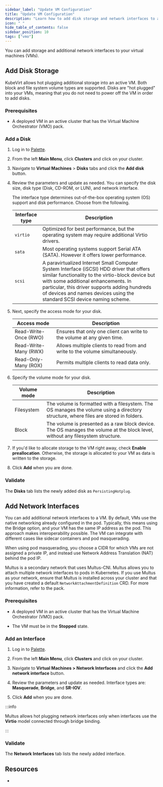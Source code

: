 ```yaml
---
sidebar_label: "Update VM Configuration"
title: "Update VM Configuration"
description: "Learn how to add disk storage and network interfaces to a VM using Palette Virtual Machine Orchestrator."
icon: " "
hide_table_of_contents: false
sidebar_position: 10
tags: ["vmo"]
---
```


You can add storage and additional network interfaces to your virtual machines (VMs).

## Add Disk Storage

KubeVirt allows hot plugging additional storage into an active VM. Both block and file system volume types are
supported. Disks are "hot plugged" into your VMs, meaning that you do not need to power off the VM in order to add
disks.

### Prerequisites

- A deployed VM in an active cluster that has the Virtual Machine Orchestrator (VMO) pack.

### Add a Disk

1. Log in to [Palette](https://console.spectrocloud.com).

2. From the left **Main Menu**, click **Clusters** and click on your cluster.

3. Navigate to **Virtual Machines** > **Disks** tabs and click the **Add disk** button.

4. Review the parameters and update as needed. You can specify the disk size, disk type (Disk, CD-ROM, or LUN), and
   network interface.

   The interface type determines out-of-the-box operating system (OS) support and disk performance. Choose from the
   following.

   | Interface type | Description                                                                                                                                                                                                                                                                                                      |
   | -------------- | ---------------------------------------------------------------------------------------------------------------------------------------------------------------------------------------------------------------------------------------------------------------------------------------------------------------- |
   | `virtio`       | Optimized for best performance, but the operating system may require additional Virtio drivers.                                                                                                                                                                                                                  |
   | `sata`         | Most operating systems support Serial ATA (SATA). However it offers lower performance.                                                                                                                                                                                                                           |
   | `scsi`         | A paravirtualized Internet Small Computer System Interface (iSCSI) HDD driver that offers similar functionality to the virtio-block device but with some additional enhancements. In particular, this driver supports adding hundreds of devices and names devices using the standard SCSI device naming scheme. |

5. Next, specify the access mode for your disk.

   | Access mode           | Description                                                                  |
   | --------------------- | ---------------------------------------------------------------------------- |
   | Read-Write-Once (RWO) | Ensures that only one client can write to the volume at any given time.      |
   | Read-Write-Many (RWX) | Allows multiple clients to read from and write to the volume simultaneously. |
   | Read-Only-Many (ROX)  | Permits multiple clients to read data only.                                  |

6. Specify the volume mode for your disk.

   | Volume mode | Description                                                                                                                          |
   | ----------- | ------------------------------------------------------------------------------------------------------------------------------------ |
   | Filesystem  | The volume is formatted with a filesystem. The OS manages the volume using a directory structure, where files are stored in folders. |
   | Block       | The volume is presented as a raw block device. The OS manages the volume at the block level, without any filesystem structure.       |

7. If you'd like to allocate storage to the VM right away, check **Enable preallocation**. Otherwise, the storage is
   allocated to your VM as data is written to the storage.

8. Click **Add** when you are done.

### Validate

The **Disks** tab lists the newly added disk as `PersistingHotplug`.

## Add Network Interfaces

You can add additional network interfaces to a VM. By default, VMs use the native networking already configured in the
pod. Typically, this means using the Bridge option, and your VM has the same IP address as the pod. This approach makes
interoperability possible. The VM can integrate with different cases like sidecar containers and pod masquerading.

When using pod masquerading, you choose a CIDR for which VMs are not assigned a private IP, and instead use Network
Address Translation (NAT) behind the pod IP.

<!-- prettier-ignore-start -->

Multus is a secondary network that uses Multus-CNI. Multus allows you to attach multiple network interfaces to pods in
Kubernetes. If you use Multus as your network, ensure that Multus is installed across your cluster and that you have
created a default `NetworkAttachmentDefinition` CRD. For more information, refer to the <VersionedLink text="Multus CNI" url="/integrations/packs/?pack=cni-multus" />  pack.

<!-- prettier-ignore-end -->

### Prerequisites

- A deployed VM in an active cluster that has the Virtual Machine Orchestrator (VMO) pack.

- The VM must be in the **Stopped** state.

### Add an Interface

1. Log in to [Palette](https://console.spectrocloud.com).

2. From the left **Main Menu**, click **Clusters** and click on your cluster.

3. Navigate to **Virtual Machines > Network Interfaces** and click the **Add network interface** button.

4. Review the parameters and update as needed. Interface types are: **Masquerade**, **Bridge**, and **SR-IOV**.

5. Click **Add** when you are done.

:::info

Multus allows hot plugging network interfaces only when interfaces use the **Virtio** model connected through bridge
binding.

:::

### Validate

The **Network Interfaces** tab lists the newly added interface.

## Resources

<!-- prettier-ignore-start -->

- <VersionedLink text="Multus CNI" url="/integrations/packs/?pack=cni-multus" />

<!-- prettier-ignore-end -->
